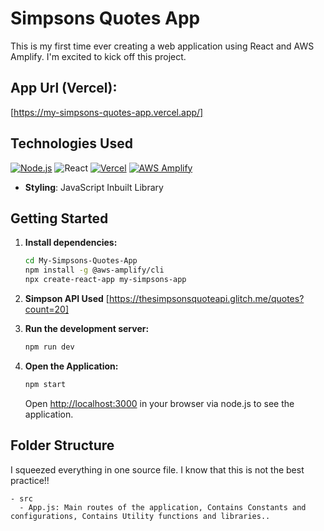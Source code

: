 # Simpsons Quotes App
This is my first time ever creating a web application using React and AWS Amplify. I'm excited to kick off this project.

## App Url (Vercel):
[https://my-simpsons-quotes-app.vercel.app/]

## Technologies Used
[![Node.js](https://img.shields.io/badge/Node.js-%2343853D.svg?logo=node.js&logoColor=white)](https://nodejs.org/)
![React](https://img.shields.io/badge/react-%2320232a.svg?logo=react&logoColor=%2361DAFB)
[![Vercel](https://img.shields.io/badge/Vercel-%23000000.svg?logo=vercel&logoColor=white)](https://vercel.com)
[![AWS Amplify](https://img.shields.io/badge/AWS%20Amplify-%23FF9900.svg?logo=Amazon%20AWS&logoColor=white)](https://aws.amazon.com/amplify/)

- **Styling**: JavaScript Inbuilt Library

## Getting Started

1. **Install dependencies:**

    ```bash
    cd My-Simpsons-Quotes-App
    npm install -g @aws-amplify/cli
    npx create-react-app my-simpsons-app
    ```

2. **Simpson API Used**
   [https://thesimpsonsquoteapi.glitch.me/quotes?count=20]

3. **Run the development server:**

    ```bash
    npm run dev
    ```

4. **Open the Application:**

    ```bash
    npm start
    ```
    Open [http://localhost:3000](http://localhost:3000) in your browser via node.js to see the application.


## Folder Structure 
I squeezed everything in one source file. I know that this is not the best practice!!
```
- src
  - App.js: Main routes of the application, Contains Constants and configurations, Contains Utility functions and libraries..
```

